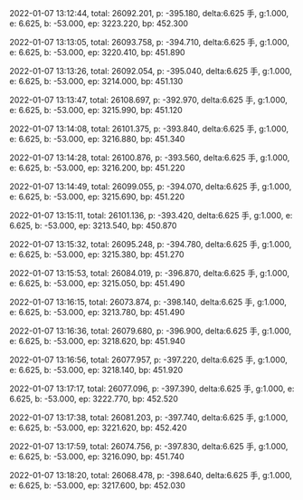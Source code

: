 2022-01-07 13:12:44, total: 26092.201, p: -395.180, delta:6.625 手, g:1.000, e: 6.625, b: -53.000, ep: 3223.220, bp: 452.300

2022-01-07 13:13:05, total: 26093.758, p: -394.710, delta:6.625 手, g:1.000, e: 6.625, b: -53.000, ep: 3220.410, bp: 451.890

2022-01-07 13:13:26, total: 26092.054, p: -395.040, delta:6.625 手, g:1.000, e: 6.625, b: -53.000, ep: 3214.000, bp: 451.130

2022-01-07 13:13:47, total: 26108.697, p: -392.970, delta:6.625 手, g:1.000, e: 6.625, b: -53.000, ep: 3215.990, bp: 451.120

2022-01-07 13:14:08, total: 26101.375, p: -393.840, delta:6.625 手, g:1.000, e: 6.625, b: -53.000, ep: 3216.880, bp: 451.340

2022-01-07 13:14:28, total: 26100.876, p: -393.560, delta:6.625 手, g:1.000, e: 6.625, b: -53.000, ep: 3216.200, bp: 451.220

2022-01-07 13:14:49, total: 26099.055, p: -394.070, delta:6.625 手, g:1.000, e: 6.625, b: -53.000, ep: 3215.690, bp: 451.220

2022-01-07 13:15:11, total: 26101.136, p: -393.420, delta:6.625 手, g:1.000, e: 6.625, b: -53.000, ep: 3213.540, bp: 450.870

2022-01-07 13:15:32, total: 26095.248, p: -394.780, delta:6.625 手, g:1.000, e: 6.625, b: -53.000, ep: 3215.380, bp: 451.270

2022-01-07 13:15:53, total: 26084.019, p: -396.870, delta:6.625 手, g:1.000, e: 6.625, b: -53.000, ep: 3215.050, bp: 451.490

2022-01-07 13:16:15, total: 26073.874, p: -398.140, delta:6.625 手, g:1.000, e: 6.625, b: -53.000, ep: 3213.780, bp: 451.490

2022-01-07 13:16:36, total: 26079.680, p: -396.900, delta:6.625 手, g:1.000, e: 6.625, b: -53.000, ep: 3218.620, bp: 451.940

2022-01-07 13:16:56, total: 26077.957, p: -397.220, delta:6.625 手, g:1.000, e: 6.625, b: -53.000, ep: 3218.140, bp: 451.920

2022-01-07 13:17:17, total: 26077.096, p: -397.390, delta:6.625 手, g:1.000, e: 6.625, b: -53.000, ep: 3222.770, bp: 452.520

2022-01-07 13:17:38, total: 26081.203, p: -397.740, delta:6.625 手, g:1.000, e: 6.625, b: -53.000, ep: 3221.620, bp: 452.420

2022-01-07 13:17:59, total: 26074.756, p: -397.830, delta:6.625 手, g:1.000, e: 6.625, b: -53.000, ep: 3216.090, bp: 451.740

2022-01-07 13:18:20, total: 26068.478, p: -398.640, delta:6.625 手, g:1.000, e: 6.625, b: -53.000, ep: 3217.600, bp: 452.030